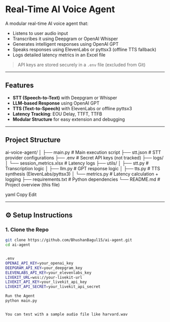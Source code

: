 #  Real-Time AI Voice Agent

A modular real-time AI voice agent that:
- Listens to user audio input
- Transcribes it using Deepgram or OpenAI Whisper
- Generates intelligent responses using OpenAI GPT
- Speaks responses using ElevenLabs or pyttsx3 (offline TTS fallback)
- Logs detailed latency metrics in an Excel file

>  API keys are stored securely in a `.env` file (excluded from Git)

---

## Features

-  **STT (Speech-to-Text)** with Deepgram or Whisper
-  **LLM-based Response** using OpenAI GPT
-  **TTS (Text-to-Speech)** with ElevenLabs or offline pyttsx3
-  **Latency Tracking**: EOU Delay, TTFT, TTFB
-  **Modular Structure** for easy extension and debugging

---

##  Project Structure

ai-voice-agent/
│
├── main.py # Main execution script
├── stt.json # STT provider configurations
├── .env # Secret API keys (not tracked)
├── logs/
│ └── session_metrics.xlsx # Latency logs
├── utils/
│ ├── stt.py # Transcription logic
│ ├── llm.py # GPT response logic
│ ├── tts.py # TTS synthesis (ElevenLabs/pyttsx3)
│ └── metrics.py # Latency calculation + logging
├── requirements.txt # Python dependencies
└── README.md # Project overview (this file)

yaml
Copy
Edit

---

## ⚙️ Setup Instructions

### 1. Clone the Repo

```bash
git clone https://github.com/BhushanBagul15/ai-agent.git
cd ai-agent


.env
OPENAI_API_KEY=your_openai_key
DEEPGRAM_API_KEY=your_deepgram_key
ELEVENLABS_API_KEY=your_elevenlabs_key
LIVEKIT_URL=wss://your-livekit-url
LIVEKIT_API_KEY=your_livekit_api_key
LIVEKIT_API_SECRET=your_livekit_api_secret

Run the Agent
python main.py


You can test with a sample audio file like harvard.wav
